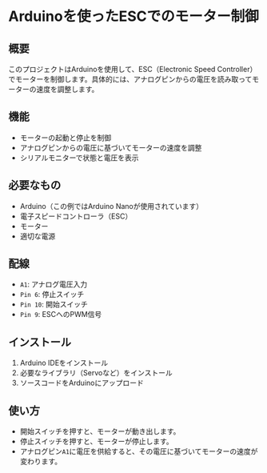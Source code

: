 # Arduinoを使ったESCでのモーター制御

## 概要

このプロジェクトはArduinoを使用して、ESC（Electronic Speed Controller）でモーターを制御します。具体的には、アナログピンからの電圧を読み取ってモーターの速度を調整します。

## 機能

- モーターの起動と停止を制御
- アナログピンからの電圧に基づいてモーターの速度を調整
- シリアルモニターで状態と電圧を表示

## 必要なもの

- Arduino（この例ではArduino Nanoが使用されています）
- 電子スピードコントローラ（ESC）
- モーター
- 適切な電源

## 配線

- `A1`: アナログ電圧入力
- `Pin 6`: 停止スイッチ
- `Pin 10`: 開始スイッチ
- `Pin 9`: ESCへのPWM信号

## インストール

1. Arduino IDEをインストール
2. 必要なライブラリ（Servoなど）をインストール
3. ソースコードをArduinoにアップロード

## 使い方

- 開始スイッチを押すと、モーターが動き出します。
- 停止スイッチを押すと、モーターが停止します。
- アナログピン`A1`に電圧を供給すると、その電圧に基づいてモーターの速度が変わります。
